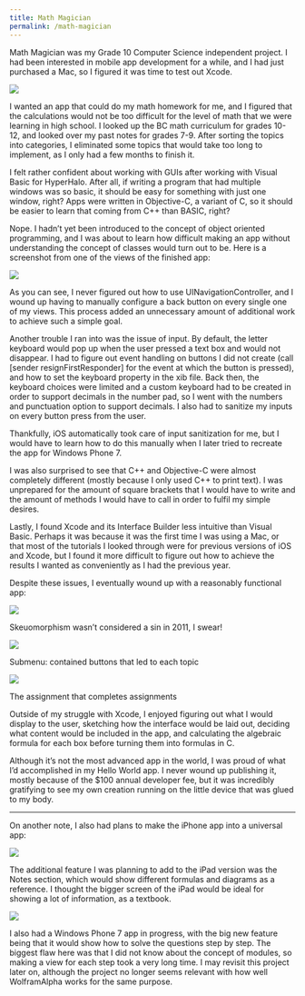 ```yaml
---
title: Math Magician
permalink: /math-magician
---
```


Math Magician was my Grade 10 Computer Science independent project. I had been interested in mobile app development for a while, and I had just purchased a Mac, so I figured it was time to test out Xcode.

<img src="{{ site.url }}/assets/img/math_magician/icon.png"/>

I wanted an app that could do my math homework for me, and I figured that the calculations would not be too difficult for the level of math that we were learning in high school. I looked up the BC math curriculum for grades 10-12, and looked over my past notes for grades 7-9. After sorting the topics into categories, I eliminated some topics that would take too long to implement, as I only had a few months to finish it.

I felt rather confident about working with GUIs after working with Visual Basic for HyperHalo. After all, if writing a program that had multiple windows was so basic, it should be easy for something with just one window, right? Apps were written in Objective-C, a variant of C, so it should be easier to learn that coming from C++ than BASIC, right?

Nope. I hadn’t yet been introduced to the concept of object oriented programming, and I was about to learn how difficult making an app without understanding the concept of classes would turn out to be. Here is a screenshot from one of the views of the finished app:

<img class="phone-screenshot" src="{{ site.url }}/assets/img/math_magician/intersection.png"/>

As you can see, I never figured out how to use UINavigationController, and I wound up having to manually configure a back button on every single one of my views. This process added an unnecessary amount of additional work to achieve such a simple goal.

Another trouble I ran into was the issue of input. By default, the letter keyboard would pop up when the user pressed a text box and would not disappear. I had to figure out event handling on buttons I did not create (call [sender resignFirstResponder] for the event at which the button is pressed), and how to set the keyboard property in the xib file. Back then, the keyboard choices were limited and a custom keyboard had to be created in order to support decimals in the number pad, so I went with the numbers and punctuation option to support decimals. I also had to sanitize my inputs on every button press from the user.

Thankfully, iOS automatically took care of input sanitization for me, but I would have to learn how to do this manually when I later tried to recreate the app for Windows Phone 7.

I was also surprised to see that C++ and Objective-C were almost completely different (mostly because I only used C++ to print text). I was unprepared for the amount of square brackets that I would have to write and the amount of methods I would have to call in order to fulfil my simple desires.

Lastly, I found Xcode and its Interface Builder less intuitive than Visual Basic. Perhaps it was because it was the first time I was using a Mac, or that most of the tutorials I looked through were for previous versions of iOS and Xcode, but I found it more difficult to figure out how to achieve the results I wanted as conveniently as I had the previous year.

Despite these issues, I eventually wound up with a reasonably functional app:

<img class="phone-screenshot" src="{{ site.url }}/assets/img/math_magician/home.png"/>

<p class="phone-screenshot-caption">Skeuomorphism wasn’t considered a sin in 2011, I swear!</p>

<div class="row">

<div class="col-xm-6 col-sm-6">

<img class="phone-screenshot" src="{{ site.url }}/assets/img/math_magician/graphing.png"/>

<p class="phone-screenshot-caption">Submenu: contained buttons that led to each topic</p>

</div>

<div class="col-xm-6 col-sm-6">

<img class="phone-screenshot" src="{{ site.url }}/assets/img/math_magician/factors.png"/>

<p class="phone-screenshot-caption">The assignment that completes assignments</p>

</div>

</div>

Outside of my struggle with Xcode, I enjoyed figuring out what I would display to the user, sketching how the interface would be laid out, deciding what content would be included in the app, and calculating the algebraic formula for each box before turning them into formulas in C.

Although it’s not the most advanced app in the world, I was proud of what I’d accomplished in my Hello World app. I never wound up publishing it, mostly because of the $100 annual developer fee, but it was incredibly gratifying to see my own creation running on the little device that was glued to my body.

<hr/>

On another note, I also had plans to make the iPhone app into a universal app:

<img class="image-landscape" src="{{ site.url }}/assets/img/math_magician/ipad_main.jpg"/>

The additional feature I was planning to add to the iPad version was the Notes section, which would show different formulas and diagrams as a reference. I thought the bigger screen of the iPad would be ideal for showing a lot of information, as a textbook.

<img class="image-landscape" src="{{ site.url }}/assets/img/math_magician/ipad_notes.jpg"/>

I also had a Windows Phone 7 app in progress, with the big new feature being that it would show how to solve the questions step by step. The biggest flaw here was that I did not know about the concept of modules, so making a view for each step took a very long time. I may revisit this project later on, although the project no longer seems relevant with how well WolframAlpha works for the same purpose.
